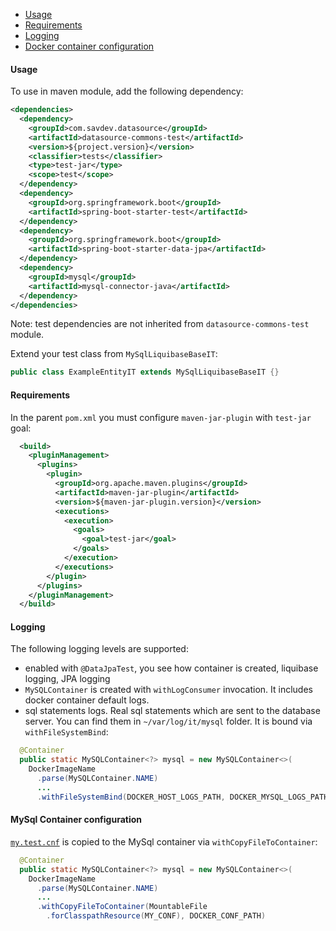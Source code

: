 
- [Usage](#usage)
- [Requirements](#requirements)
- [Logging](#logging)
- [Docker container configuration](#mysql-container-configuration)

#### Usage

To use in maven module, add the following dependency:
```xml
<dependencies>
  <dependency>
    <groupId>com.savdev.datasource</groupId>
    <artifactId>datasource-commons-test</artifactId>
    <version>${project.version}</version>
    <classifier>tests</classifier>
    <type>test-jar</type>
    <scope>test</scope>
  </dependency>
  <dependency>
    <groupId>org.springframework.boot</groupId>
    <artifactId>spring-boot-starter-test</artifactId>
  </dependency>
  <dependency>
    <groupId>org.springframework.boot</groupId>
    <artifactId>spring-boot-starter-data-jpa</artifactId>
  </dependency>
  <dependency>
    <groupId>mysql</groupId>
    <artifactId>mysql-connector-java</artifactId>
  </dependency>
</dependencies>
```
Note: test dependencies are not inherited from `datasource-commons-test` module.

Extend your test class from `MySqlLiquibaseBaseIT`:
```java
public class ExampleEntityIT extends MySqlLiquibaseBaseIT {}
```

#### Requirements

In the parent `pom.xml` you must configure `maven-jar-plugin` with `test-jar` goal:
```xml
  <build>
    <pluginManagement>
      <plugins>
        <plugin>
          <groupId>org.apache.maven.plugins</groupId>
          <artifactId>maven-jar-plugin</artifactId>
          <version>${maven-jar-plugin.version}</version>
          <executions>
            <execution>
              <goals>
                <goal>test-jar</goal>
              </goals>
            </execution>
          </executions>
        </plugin>
      </plugins>
    </pluginManagement>
  </build>
```

#### Logging

The following logging levels are supported:
- enabled with `@DataJpaTest`, you see how container is created, liquibase logging, JPA logging
- `MySQLContainer` is created with `withLogConsumer` invocation. It includes docker container default logs.
- sql statements logs. Real sql statements which are sent to the database server. 
  You can find them in `~/var/log/it/mysql` folder. It is bound via `withFileSystemBind`:
```java
  @Container
  public static MySQLContainer<?> mysql = new MySQLContainer<>(
    DockerImageName
      .parse(MySQLContainer.NAME)
      ...
      .withFileSystemBind(DOCKER_HOST_LOGS_PATH, DOCKER_MYSQL_LOGS_PATH, BindMode.READ_WRITE);
```
  
#### MySql Container configuration

[`my.test.cnf`](src/test/resources/my.test.cnf) is copied to the MySql container via `withCopyFileToContainer`:
```java
  @Container
  public static MySQLContainer<?> mysql = new MySQLContainer<>(
    DockerImageName
      .parse(MySQLContainer.NAME)
      ...
      .withCopyFileToContainer(MountableFile
        .forClasspathResource(MY_CONF), DOCKER_CONF_PATH)
```

